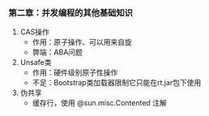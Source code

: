 ### 第二章：并发编程的其他基础知识
1. CAS操作
    - 作用：原子操作、可以用来自旋
    - 弊端：ABA问题
2. Unsafe类
    - 作用：硬件级别原子性操作
    - 不足：Bootstrap类加载器限制它只能在rt.jar包下使用
3. 伪共享
    - 缓存行，使用 @sun.misc.Contented 注解




















